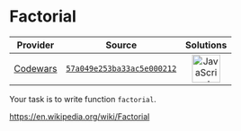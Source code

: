 [_metadata_:generated]: - "true"

# Factorial

<!-- INFO TABLE BEGIN -->

| Provider                                        | Source                                                                               | Solutions                                                                                                                                                    |
| :---------------------------------------------: | :----------------------------------------------------------------------------------: | :----------------------------------------------------------------------------------------------------------------------------------------------------------: |
| [Codewars](../../../docs/providers/Codewars.md) | [`57a049e253ba33ac5e000212`](https://www.codewars.com/kata/57a049e253ba33ac5e000212) | [<img src="https://res.cloudinary.com/rascaltwo/image/upload/v1631924076/javascript_ehszr7.svg" alt="JavaScript" title="JavaScript" width="50" />](solve.js) |

<!-- INFO TABLE END -->

Your task is to write function ```factorial```.

https://en.wikipedia.org/wiki/Factorial

